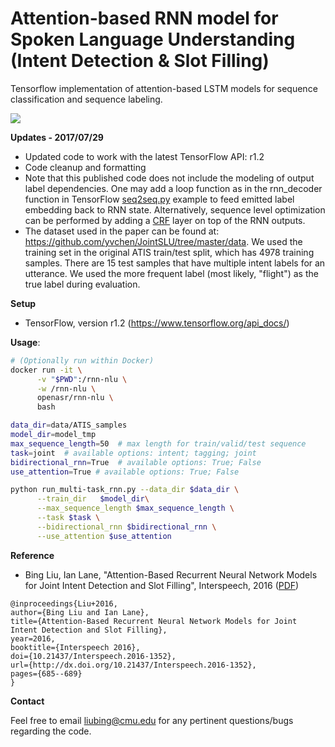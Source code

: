 Attention-based RNN model for Spoken Language Understanding (Intent Detection & Slot Filling)
==================
Tensorflow implementation of attention-based LSTM models for sequence classification and sequence labeling.

[![][travis-status-svg]][travis-build-status]

**Updates - 2017/07/29**
* Updated code to work with the latest TensorFlow API: r1.2
* Code cleanup and formatting
* Note that this published code does not include the modeling of output label dependencies. One may add a loop function as in the rnn_decoder function in TensorFlow <a href="https://github.com/tensorflow/tensorflow/blob/master/tensorflow/contrib/legacy_seq2seq/python/ops/seq2seq.py#L292" target="_blank">seq2seq.py</a> example to feed emitted label embedding back to RNN state. Alternatively, sequence level optimization can be performed by adding a <a href="https://github.com/tensorflow/tensorflow/tree/master/tensorflow/contrib/crf" target="_blank">CRF</a> layer on top of the RNN outputs.
* The dataset used in the paper can be found at: https://github.com/yvchen/JointSLU/tree/master/data. We used the training set in the original ATIS train/test split, which has 4978 training samples. There are 15 test samples that have multiple intent labels for an utterance. We used the more frequent label (most likely, "flight") as the true label during evaluation.  


**Setup**

* TensorFlow, version r1.2 (https://www.tensorflow.org/api_docs/)

**Usage**:
```bash
# (Optionally run within Docker)
docker run -it \
      -v "$PWD":/rnn-nlu \
      -w /rnn-nlu \
      openasr/rnn-nlu \
      bash

data_dir=data/ATIS_samples
model_dir=model_tmp
max_sequence_length=50  # max length for train/valid/test sequence
task=joint  # available options: intent; tagging; joint
bidirectional_rnn=True  # available options: True; False
use_attention=True # available options: True; False

python run_multi-task_rnn.py --data_dir $data_dir \
      --train_dir   $model_dir\
      --max_sequence_length $max_sequence_length \
      --task $task \
      --bidirectional_rnn $bidirectional_rnn \
      --use_attention $use_attention
```

**Reference**

* Bing Liu, Ian Lane, "Attention-Based Recurrent Neural Network Models for Joint Intent Detection and Slot Filling", Interspeech, 2016 (<a href="http://www.isca-speech.org/archive/Interspeech_2016/pdfs/1352.PDF" target="_blank">PDF</a>)

```
@inproceedings{Liu+2016,
author={Bing Liu and Ian Lane},
title={Attention-Based Recurrent Neural Network Models for Joint Intent Detection and Slot Filling},
year=2016,
booktitle={Interspeech 2016},
doi={10.21437/Interspeech.2016-1352},
url={http://dx.doi.org/10.21437/Interspeech.2016-1352},
pages={685--689}
}
```

**Contact** 

Feel free to email liubing@cmu.edu for any pertinent questions/bugs regarding the code. 

[travis-build-status]: https://travis-ci.com/OpenASR/rnn-nlu
[travis-status-svg]: https://travis-ci.com/OpenASR/rnn-nlu.svg?branch=master
